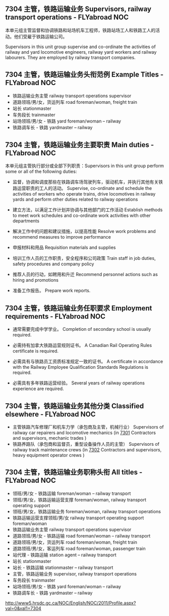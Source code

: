 ## 7304 主管，铁路运输业务 Supervisors, railway transport operations - FLYabroad NOC

本单元组主管监督和协调铁路和站场机车工程师，铁路站场工人和铁路工人的活动。他们受雇于铁路运输公司。

Supervisors in this unit group supervise and co-ordinate the activities of railway and yard locomotive engineers, railway yard workers and railway labourers. They are employed by railway transport companies.

## 7304 主管，铁路运输业务头衔范例 Example Titles - FLYabroad NOC

* 铁路运输业务主管 railway transport operations supervisor
* 道路领班/男/女，货运列车 road foreman/woman, freight train
* 站长 stationmaster
* 车务段长 trainmaster
* 站场领班/男/女 - 铁路 yard foreman/woman – railway
* 铁路调车长 - 铁路  yardmaster – railway

## 7304 主管，铁路运输业务主要职责 Main duties - FLYabroad NOC

本单元组主管执行部分或全部下列职责：Supervisors in this unit group perform some or all of the following duties:

* 监督，协调和调度那些在铁路调车场驾驶列车，驱动机车，并执行其他有关铁路运营职责的工人的活动。
Supervise, co-ordinate and schedule the activities of workers who operate trains, drive locomotives in railway yards and perform other duties related to railway operations

* 建立方法，以满足工作计划并协调与其他部门的工作活动
Establish methods to meet work schedules and co-ordinate work activities with other departments

* 解决工作中的问题和建议措施，以提高性能
Resolve work problems and recommend measures to improve performance

* 申报材料和用品
Requisition materials and supplies

* 培训工作人员的工作职责，安全程序和公司政策
Train staff in job duties, safety procedures and company policy

* 推荐人员的行动，如聘用和升迁
Recommend personnel actions such as hiring and promotions

* 准备工作报告。
Prepare work reports.

## 7304 主管，铁路运输业务任职要求 Employment requirements - FLYabroad NOC

* 通常需要完成中学学业。
Completion of secondary school is usually required.

* 必需持有加拿大铁路运营规则证书。
A Canadian Rail Operating Rules certificate is required.

* 必需具有与铁路员工资质标准规定一致的证书。
A certificate in accordance with the Railway Employee Qualification Standards Regulations is required.

* 必需具有多年铁路运营经验。
Several years of railway operations experience are required.

## 7304 主管，铁路运输业务其他分类 Classified elsewhere - FLYabroad NOC

* 主管铁路汽车修理厂和机车力学（承包商及主管，机械行业） Supervisors of railway car repairers and locomotive mechanics (in [7301](7301) Contractors and supervisors, mechanic trades )
* 铁路养路队（承包商和监督员，重型设备操作人员的主管） Supervisors of railway track maintenance crews (in [7302](7302) Contractors and supervisors, heavy equipment operator crews )

## 7304 主管，铁路运输业务职称头衔 All titles - FLYabroad NOC

* 领班/男/女 - 铁路运输 foreman/woman – railway transport
* 领班/男/女，铁路运输运营支撑 foreman/woman, railway transport operating support
* 领班/男/女，铁路运输业务 foreman/woman, railway transport operations
* 铁路运输运营支撑领班/男/女 railway transport operating support foreman/woman
* 铁路运输业务主管 railway transport operations supervisor
* 道路领班/男/女 - 铁路运输 road foreman/woman – railway transport
* 道路领班/男/女，货运列车 road foreman/woman, freight train
* 道路领班/男/女，客运列车 road foreman/woman, passenger train
* 站代理 - 铁路运输 station agent – railway transport
* 站长 stationmaster
* 站长 - 铁路运输 stationmaster – railway transport
* 主管，铁路运输业务 supervisor, railway transport operations
* 车务段长 trainmaster
* 站场领班/男/女 - 铁路 yard foreman/woman – railway
* 铁路调车长 - 铁路 yardmaster – railway

http://www5.hrsdc.gc.ca/NOC/English/NOC/2011/Profile.aspx?val=0&val1=7304